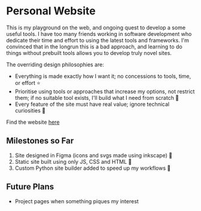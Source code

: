 Personal Website
================

This is my playground on the web, and ongoing quest to develop a some useful tools. I have too many friends working in software development who dedicate their time and effort to using the latest tools and frameworks. I'm convinced that in the longrun this is a bad approach, and learning to do things without prebuilt tools allows you to develop truly novel sites.

The overriding design philosophies are:
- Everything is made exactly how I want it; no concessions to tools, time, or effort :star:
- Prioritise using tools or approaches that increase my options, not restrict them; if no suitable tool exists, I'll build what I need from scratch :construction_worker:
- Every feature of the site must have real value; ignore technical curiosities :leaves:

Find the website [here](https://olistocks.com)

Milestones so Far
-----------------

1. Site designed in Figma (icons and svgs made using inkscape) :tada:
2. Static site built using only JS, CSS and HTML :tada:
3. Custom Python site builder added to speed up my workflows :tada:

Future Plans
------------
- Project pages when something piques my interest
